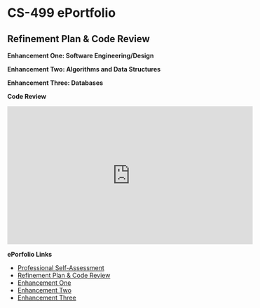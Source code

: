 # CS-499 ePortfolio

## Refinement Plan & Code Review

**Enhancement One: Software Engineering/Design**

**Enhancement Two: Algorithms and Data Structures**

**Enhancement Three: Databases**

**Code Review**
<div align="center">
  <iframe 
        width="560" 
        height="315" 
        src="https://www.youtube.com/embed/X1X5X7YNeCQ" 
        frameborder="0" 
        allow="autoplay; encrypted-media" 
        allowfullscreen="">
  </iframe>
</div>

**ePorfolio Links**<br>
* [Professional Self-Assessment]()<br>
* [Refinement Plan & Code Review]()<br>
* [Enhancement One]()<br>
* [Enhancement Two]()<br>
* [Enhancement Three]()
